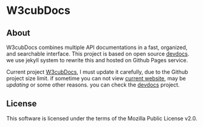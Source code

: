 # W3cubDocs


## About

W3cubDocs combines multiple API documentations in a fast, organized, and searchable interface. This project is based on open source [devdocs](https://github.com/Thibaut/devdocs). we use jekyll system to rewrite this and hosted on Github Pages service.

Current project [W3cubDocs](http://docs.w3cub.com/), I must update it carefully, due to the Github project size limit. if sometime you can not view [current website](http://docs.w3cub.com), may be _updating_ or some other reasons. you can check the [devdocs](https://devdocs.io) project.


## License

This software is licensed under the terms of the Mozilla Public License v2.0. 
